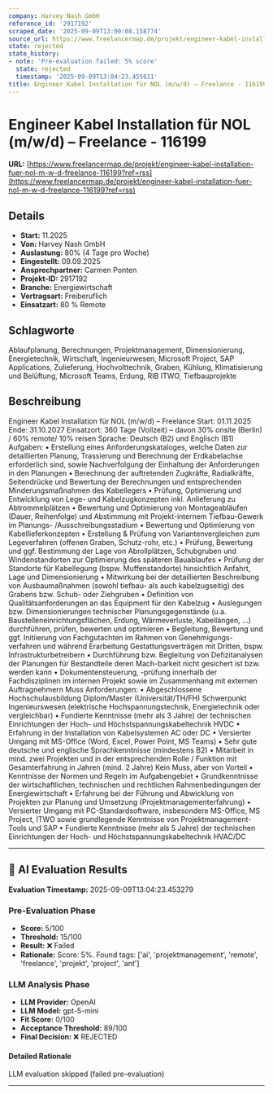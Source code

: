 ```yaml
---
company: Harvey Nash GmbH
reference_id: '2917192'
scraped_date: '2025-09-09T13:00:08.158774'
source_url: https://www.freelancermap.de/projekt/engineer-kabel-installation-fuer-nol-m-w-d-freelance-116199?ref=rss
state: rejected
state_history:
- note: 'Pre-evaluation failed: 5% score'
  state: rejected
  timestamp: '2025-09-09T13:04:23.455611'
title: Engineer Kabel Installation für NOL (m/w/d) – Freelance - 116199
---
```



# Engineer Kabel Installation für NOL (m/w/d) – Freelance - 116199
**URL:** [https://www.freelancermap.de/projekt/engineer-kabel-installation-fuer-nol-m-w-d-freelance-116199?ref=rss](https://www.freelancermap.de/projekt/engineer-kabel-installation-fuer-nol-m-w-d-freelance-116199?ref=rss)
## Details
- **Start:** 11.2025
- **Von:** Harvey Nash GmbH
- **Auslastung:** 80% (4 Tage pro Woche)
- **Eingestellt:** 09.09.2025
- **Ansprechpartner:** Carmen Ponten
- **Projekt-ID:** 2917192
- **Branche:** Energiewirtschaft
- **Vertragsart:** Freiberuflich
- **Einsatzart:** 80
                                                % Remote

## Schlagworte
Ablaufplanung, Berechnungen, Projektmanagement, Dimensionierung, Energietechnik, Wirtschaft, Ingenieurwesen, Microsoft Project, SAP Applications, Zulieferung, Hochvolttechnik, Graben, Kühlung, Klimatisierung und Belüftung, Microsoft Teams, Erdung, RIB ITWO, Tiefbauprojekte

## Beschreibung
Engineer Kabel Installation für NOL (m/w/d) – Freelance
Start: 01.11.2025 Ende: 31.10.2027
Einsatzort: 360 Tage (Vollzeit) – davon 30% onsite (Berlin) / 60% remote/ 10% reisen
Sprache: Deutsch (B2) und Englisch (B1)
Aufgaben:
• Erstellung eines Anforderungskataloges, welche Daten zur detaillierten Planung, Trassierung und Berechnung der Erdkabelachse erforderlich sind, sowie Nachverfolgung der Einhaltung der Anforderungen in den Planungen
• Berechnung der auftretenden Zugkräfte, Radialkräfte, Seitendrücke und Bewertung der Berechnungen und entsprechenden Minderungsmaßnahmen des Kabellegers
• Prüfung, Optimierung und Entwicklung von Lege- und Kabelzugkonzepten inkl. Anlieferung zu Abtrommelplätzen
• Bewertung und Optimierung von Montageabläufen (Dauer, Reihenfolge) und Abstimmung mit Projekt-internem Tiefbau-Gewerk im Planungs- /Ausschreibungsstadium
• Bewertung und Optimierung von Kabellieferkonzepten
• Erstellung & Prüfung von Variantenvergleichen zum Legeverfahren (offenen Graben, Schutz-rohr, etc.)
• Prüfung, Bewertung und ggf. Bestimmung der Lage von Abrollplätzen, Schubgruben und Windenstandorten zur Optimierung des späteren Bauablaufes
• Prüfung der Standorte für Kabellegung (bspw. Muffenstandorte) hinsichtlich Anfahrt, Lage und Dimensionierung
• Mitwirkung bei der detaillierten Beschreibung von Ausbaumaßnahmen (sowohl tiefbau- als auch kabelzugseitig) des Grabens bzw. Schub- oder Ziehgruben
• Definition von Qualitätsanforderungen an das Equipment für den Kabelzug
• Auslegungen bzw. Dimensionierungen technischer Planungsgegenstände (u.a. Baustelleneinrichtungsflächen, Erdung, Wärmeverluste, Kabellängen, …) durchführen, prüfen, bewerten und optimieren
• Begleitung, Bewertung und ggf. Initiierung von Fachgutachten im Rahmen von Genehmigungs-verfahren und während Erarbeitung Gestattungsverträgen mit Dritten, bspw. Infrastrukturbetreibern
• Durchführung bzw. Begleitung von Defizitanalysen der Planungen für Bestandteile deren Mach-barkeit nicht gesichert ist bzw. werden kann
• Dokumentensteuerung, -prüfung innerhalb der Fachdisziplinen im internen Projekt sowie im Zusammenhang mit externen Auftragnehmern
Muss Anforderungen:
• Abgeschlossene Hochschulausbildung Diplom/Master (Universität/TH/FH) Schwerpunkt Ingenieurswesen (elektrische Hochspannungstechnik, Energietechnik oder vergleichbar)
• Fundierte Kenntnisse (mehr als 3 Jahre) der technischen Einrichtungen der Hoch- und Höchstspannungskabeltechnik HVDC
• Erfahrung in der Installation von Kabelsystemen AC oder DC
• Versierter Umgang mit MS-Office (Word, Excel, Power Point, MS Teams)
• Sehr gute deutsche und englische Sprachkenntnisse (mindestens B2)
• Mitarbeit in mind. zwei Projekten und in der entsprechenden Rolle / Funktion mit Gesamterfahrung in Jahren (mind. 2 Jahre)
Kein Muss, aber von Vorteil
• Kenntnisse der Normen und Regeln im Aufgabengebiet
• Grundkenntnisse der wirtschaftlichen, technischen und rechtlichen Rahmenbedingungen der Energiewirtschaft
• Erfahrung bei der Führung und Abwicklung von Projekten zur Planung und Umsetzung (Projektmanagementerfahrung)
• Versierter Umgang mit PC-Standardsoftware, insbesondere MS-Office, MS Project, ITWO sowie grundlegende Kenntnisse von Projektmanagement-Tools und SAP
• Fundierte Kenntnisse (mehr als 5 Jahre) der technischen Einrichtungen der Hoch- und Höchstspannungskabeltechnik HVAC/DC

---

## 🤖 AI Evaluation Results

**Evaluation Timestamp:** 2025-09-09T13:04:23.453279

### Pre-Evaluation Phase
- **Score:** 5/100
- **Threshold:** 15/100
- **Result:** ❌ Failed
- **Rationale:** Score: 5%. Found tags: ['ai', 'projektmanagement', 'remote', 'freelance', 'projekt', 'project', 'ant']

### LLM Analysis Phase
- **LLM Provider:** OpenAI
- **LLM Model:** gpt-5-mini
- **Fit Score:** 0/100
- **Acceptance Threshold:** 89/100
- **Final Decision:** ❌ REJECTED

#### Detailed Rationale
LLM evaluation skipped (failed pre-evaluation)

---
